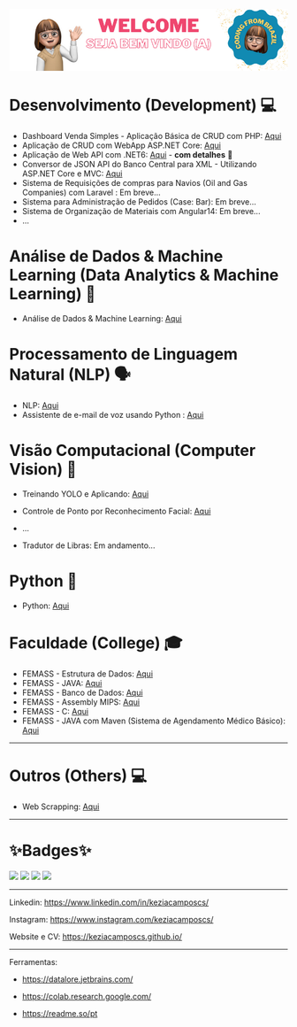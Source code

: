![alt text](https://raw.githubusercontent.com/keziacamposcs/keziacamposcs/main/README/Welcome.png)





# Desenvolvimento (Development) 💻
*  Dashboard Venda Simples - Aplicação Básica de CRUD com PHP: [Aqui](https://github.com/keziacamposcs/DashboardVendasSimples)
*  Aplicação de CRUD com WebApp ASP.NET Core: [Aqui](https://github.com/keziacamposcs/ASP.NETCore_CRUD)
*  Aplicação de Web API com .NET6: [Aqui](https://github.com/keziacamposcs/WebAPI_NET6_Filmes) - **com detalhes** 👀
*  Conversor de JSON API do Banco Central para XML - Utilizando ASP.NET Core e MVC: [Aqui](https://github.com/keziacamposcs/Web_Json_to_XML) 
*  Sistema de Requisições de compras para Navios (Oil and Gas Companies) com Laravel : Em breve...
*  Sistema para Administração de Pedidos (Case: Bar): Em breve...
*  Sistema de Organização de Materiais com Angular14: Em breve...
* ...


# Análise de Dados & Machine Learning (Data Analytics & Machine Learning) 📶
*  Análise de Dados & Machine Learning: [Aqui](https://github.com/keziacamposcs/AnaliseDeDados-e-MachineLearning)


# Processamento de Linguagem Natural (NLP) 🗣️
*  NLP: [Aqui](https://github.com/keziacamposcs/NLP)
*  Assistente de e-mail de voz usando Python : [Aqui](https://github.com/keziacamposcs/AssistenteDeEmail)

# Visão Computacional (Computer Vision) 👀
*  Treinando YOLO e Aplicando: [Aqui](https://github.com/keziacamposcs/TreinandocomYOLOeAplicando)
*  Controle de Ponto por Reconhecimento Facial: [Aqui](https://github.com/keziacamposcs/ControlePontoReconhecimentoFacial)
* ...

*  Tradutor de Libras: Em andamento...

# Python 🐍
*  Python: [Aqui](https://github.com/keziacamposcs/Python)


# Faculdade (College) 🎓
*  FEMASS - Estrutura de Dados: [Aqui](https://github.com/keziacamposcs/Femass_EstruturaDeDados_C)
*  FEMASS - JAVA: [Aqui](https://github.com/keziacamposcs/Femass_Java)
*  FEMASS - Banco de Dados: [Aqui](https://github.com/keziacamposcs/Femass_BancoDeDados)
*  FEMASS - Assembly MIPS: [Aqui](https://github.com/keziacamposcs/Femass_AssemblyMIPS)
*  FEMASS - C: [Aqui](https://github.com/keziacamposcs/Femass_C)
*  FEMASS - JAVA com Maven (Sistema de Agendamento Médico Básico): [Aqui](https://github.com/keziacamposcs/Femass_AgendaMedico)
---

# Outros (Others) 💻

*  Web Scrapping: [Aqui](https://github.com/keziacamposcs/WebScraping)

---
# ✨Badges✨
<p float="left">
<img src="https://user-images.githubusercontent.com/32270979/171940444-0e079dd1-e583-4bc8-870b-b4e339c40ae0.png"width="100"/>
<img src="https://user-images.githubusercontent.com/32270979/171940525-d0c0a8ea-0552-4344-b56d-63f76d430298.png" width="100"/>
<img src="https://user-images.githubusercontent.com/32270979/171940570-cbdb5b37-75c3-4815-9b84-f53f192d8061.png" width="100"/>
<img src="https://user-images.githubusercontent.com/32270979/171940596-2420a3c6-21aa-4b0e-a423-fe37f42b7403.png" width="100"/>
</p>

---

Linkedin: https://www.linkedin.com/in/keziacamposcs/

Instagram: https://www.instagram.com/keziacamposcs/

Website e CV: https://keziacamposcs.github.io/

---

Ferramentas:
- https://datalore.jetbrains.com/
- https://colab.research.google.com/

- https://readme.so/pt
